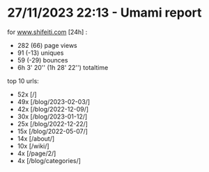 # 27/11/2023 22:13 - Umami report
for www.shifeiti.com [24h] :

 - 282 (66) page views
 - 91 (-13) uniques
 - 59 (-29) bounces
 - 6h 3' 20'' (1h 28' 22'') totaltime


top 10 urls:
 - 52x [/]
 - 49x [/blog/2023-02-03/]
 - 42x [/blog/2022-12-09/]
 - 30x [/blog/2023-01-12/]
 - 25x [/blog/2022-12-22/]
 - 15x [/blog/2022-05-07/]
 - 14x [/about/]
 - 10x [/wiki/]
 - 4x [/page/2/]
 - 4x [/blog/categories/]


